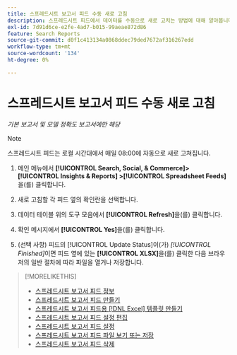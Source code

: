 ```yaml
---
title: 스프레드시트 보고서 피드 수동 새로 고침
description: 스프레드시트 피드에서 데이터를 수동으로 새로 고치는 방법에 대해 알아봅니다.
exl-id: 7d91d6ce-e2fe-4ad7-b015-99aeae872d86
feature: Search Reports
source-git-commit: d0f1c413134a0868ddec79ded7672af316267edd
workflow-type: tm+mt
source-wordcount: '134'
ht-degree: 0%

---
```


# 스프레드시트 보고서 피드 수동 새로 고침

*기본 보고서 및 모델 정확도 보고서에만 해당*

>[!NOTE]
>
>스프레드시트 피드는 로컬 시간대에서 매일 08:00에 자동으로 새로 고쳐집니다.

1. 메인 메뉴에서 **[!UICONTROL Search, Social, & Commerce]> [!UICONTROL Insights & Reports] >[!UICONTROL Spreadsheet Feeds]**&#x200B;을(를) 클릭합니다.

1. 새로 고침할 각 피드 옆의 확인란을 선택합니다.

1. 데이터 테이블 위의 도구 모음에서 **[!UICONTROL Refresh]**&#x200B;을(를) 클릭합니다.

1. 확인 메시지에서 **[!UICONTROL Yes]**&#x200B;을(를) 클릭합니다.

1. (선택 사항) 피드의 [!UICONTROL Update Status]이(가) *[!UICONTROL Finished]*&#x200B;이면 피드 옆에 있는 **[!UICONTROL XLSX]**&#x200B;을(를) 클릭한 다음 브라우저의 일반 절차에 따라 파일을 열거나 저장합니다.

>[!MORELIKETHIS]
>
>* [스프레드시트 보고서 피드 정보](spreadsheet-feed-about.md)
>* [스프레드시트 보고서 피드 만들기](spreadsheet-feed-create.md)
>* [스프레드시트 보고서 피드용  [!DNL Excel] 템플릿 만들기](spreadsheet-feed-create-excel-template.md)
>* [스프레드시트 보고서 피드 설정 편집](spreadsheet-feed-edit.md)
>* [스프레드시트 보고서 피드 설정](spreadsheet-feed-settings.md)
>* [스프레드시트 보고서 피드 파일 보기 또는 저장](spreadsheet-feed-view-or-save.md)
>* [스프레드시트 보고서 피드 삭제](spreadsheet-feed-delete.md)
